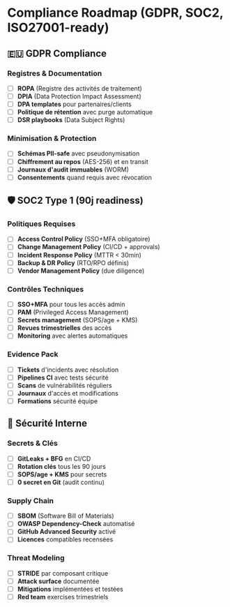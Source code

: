 # Compliance Roadmap (GDPR, SOC2, ISO27001-ready)

## 🇪🇺 GDPR Compliance

### Registres & Documentation
- [ ] **ROPA** (Registre des activités de traitement)
- [ ] **DPIA** (Data Protection Impact Assessment)
- [ ] **DPA templates** pour partenaires/clients
- [ ] **Politique de rétention** avec purge automatique
- [ ] **DSR playbooks** (Data Subject Rights)

### Minimisation & Protection
- [ ] **Schémas PII-safe** avec pseudonymisation
- [ ] **Chiffrement au repos** (AES-256) et en transit
- [ ] **Journaux d'audit immuables** (WORM)
- [ ] **Consentements** quand requis avec révocation

## 🛡️ SOC2 Type 1 (90j readiness)

### Politiques Requises
- [ ] **Access Control Policy** (SSO+MFA obligatoire)
- [ ] **Change Management Policy** (CI/CD + approvals)
- [ ] **Incident Response Policy** (MTTR < 30min)
- [ ] **Backup & DR Policy** (RTO/RPO définis)
- [ ] **Vendor Management Policy** (due diligence)

### Contrôles Techniques
- [ ] **SSO+MFA** pour tous les accès admin
- [ ] **PAM** (Privileged Access Management)
- [ ] **Secrets management** (SOPS/age + KMS)
- [ ] **Revues trimestrielles** des accès
- [ ] **Monitoring** avec alertes automatiques

### Evidence Pack
- [ ] **Tickets** d'incidents avec résolution
- [ ] **Pipelines CI** avec tests sécurité
- [ ] **Scans** de vulnérabilités réguliers
- [ ] **Journaux** d'accès et modifications
- [ ] **Formations** sécurité équipe

## 🔐 Sécurité Interne

### Secrets & Clés
- [ ] **GitLeaks + BFG** en CI/CD
- [ ] **Rotation clés** tous les 90 jours
- [ ] **SOPS/age + KMS** pour secrets
- [ ] **0 secret en Git** (audit continu)

### Supply Chain
- [ ] **SBOM** (Software Bill of Materials)
- [ ] **OWASP Dependency-Check** automatisé
- [ ] **GitHub Advanced Security** activé
- [ ] **Licences** compatibles recensées

### Threat Modeling
- [ ] **STRIDE** par composant critique
- [ ] **Attack surface** documentée
- [ ] **Mitigations** implémentées et testées
- [ ] **Red team** exercises trimestriels
